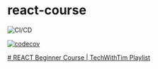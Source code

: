 # react-course
![CI/CD](https://github.com/envistacom/react-course/workflows/REACT%20CI/CD%20For%20GH-Pages/badge.svg)

[![codecov](https://codecov.io/gh/envistacom/react-course/branch/master/graph/badge.svg)](https://codecov.io/gh/envistacom/react-course)

<a href="https://www.youtube.com/playlist?list=PLzMcBGfZo4-nRV61oEu3KfMwWKI571uPT"># REACT Beginner Course | TechWithTim Playlist</a>

